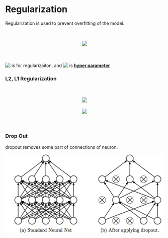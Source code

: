 # Regularization

Regularization is used to prevent overfitting of the model.


<!-- $$
L(W) = \frac{1}{N}\sum_{i=1}^{N}L_i(f(x_i,W),y_i)+\lambda R(W)
$$ --> 
<br/>
<br/>
<div align="center"><img style="background: white;" src="https://render.githubusercontent.com/render/math?math=L(W)%20%3D%20%5Cfrac%7B1%7D%7BN%7D%5Csum_%7Bi%3D1%7D%5E%7BN%7DL_i(f(x_i%2CW)%2Cy_i)%2B%5Clambda%20R(W)" height="40"></div>
<br/>
<br/>



<!-- $\lambda R(x)$ --> 
<img style="transform: translateY(0.1em); background: white;" src="https://render.githubusercontent.com/render/math?math=%5Clambda%20R(x)"> is for regularizaiton, and <!-- $\lambda$ --> <img style="transform: translateY(0.1em); background: white;" src="https://render.githubusercontent.com/render/math?math=%5Clambda"> is [**hyper parameter**](https://en.wikipedia.org/wiki/Hyperparameter_(machine_learning))

### L2, L1 Regularization

<!-- $$
L2: R(W) = \sum _k \sum _l W^2_{k,l}
$$ --> 
<br/>
<br/>
<div align="center"><img style="background: white;" src="https://render.githubusercontent.com/render/math?math=L2%3A%20R(W)%20%3D%20%5Csum%20_k%20%5Csum%20_l%20W%5E2_%7Bk%2Cl%7D" height="40"></div>
<!-- $$
L1: R(W) = \sum _k \sum _l |W_{k,l}|
$$ --> 
<br/>
<div align="center"><img style="background: white;" src="https://render.githubusercontent.com/render/math?math=L1%3A%20R(W)%20%3D%20%5Csum%20_k%20%5Csum%20_l%20%7CW_%7Bk%2Cl%7D%7C" height="40"></div>
<br/><br/>


### Drop Out

dropout removes some part of connections of neuron.

![](res/dropout.png)


